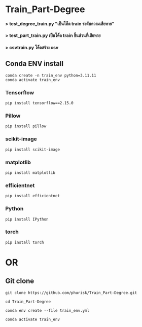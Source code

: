 # Train_Part-Degree

#### > test_degree_train.py "เป็นโค็ด train ระดับความเสียหาย"

#### > test_part_train.py เป็นโค็ด train ชิ้นส่วนที่เสียหาย

#### > csvtrain.py โค็ดสร้าง csv 

## Conda ENV install

```
conda create -n train_env python=3.11.11
conda activate train_env
```
### Tensorflow
```
pip install tensorflow==2.15.0
```
### Pillow
```
pip install pillow
```
### scikit-image
```
pip install scikit-image
```
### matplotlib
```
pip install matplotlib
```
### efficientnet
```
pip install efficientnet
```
### Python
```
pip install IPython
```
### torch
```
pip install torch
```
# OR

## Git clone


```
git clone https://github.com/phurisk/Train_Part-Degree.git

```

```
cd Train_Part-Degree
```

```
conda env create --file train_env.yml

```

```
conda activate train_env

```
